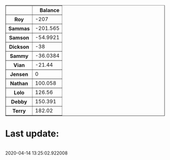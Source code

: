 <table border="1" class="dataframe">
  <thead>
    <tr style="text-align: right;">
      <th></th>
      <th>Balance</th>
    </tr>
  </thead>
  <tbody>
    <tr>
      <th>Roy</th>
      <td>-207</td>
    </tr>
    <tr>
      <th>Sammas</th>
      <td>-201.565</td>
    </tr>
    <tr>
      <th>Samson</th>
      <td>-54.9921</td>
    </tr>
    <tr>
      <th>Dickson</th>
      <td>-38</td>
    </tr>
    <tr>
      <th>Sammy</th>
      <td>-36.0384</td>
    </tr>
    <tr>
      <th>Vian</th>
      <td>-21.44</td>
    </tr>
    <tr>
      <th>Jensen</th>
      <td>0</td>
    </tr>
    <tr>
      <th>Nathan</th>
      <td>100.058</td>
    </tr>
    <tr>
      <th>Lolo</th>
      <td>126.56</td>
    </tr>
    <tr>
      <th>Debby</th>
      <td>150.391</td>
    </tr>
    <tr>
      <th>Terry</th>
      <td>182.02</td>
    </tr>
  </tbody>
</table><H1>Last update:</h1><br>2020-04-14 13:25:02.922008